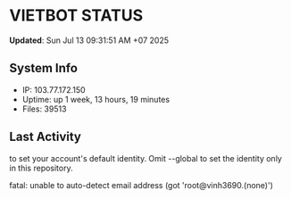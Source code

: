 # VIETBOT STATUS
**Updated**: Sun Jul 13 09:31:51 AM +07 2025

## System Info
- IP: 103.77.172.150
- Uptime: up 1 week, 13 hours, 19 minutes
- Files: 39513

## Last Activity

to set your account's default identity.
Omit --global to set the identity only in this repository.

fatal: unable to auto-detect email address (got 'root@vinh3690.(none)')
